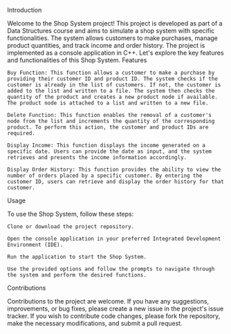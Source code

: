 Introduction

Welcome to the Shop System project! This project is developed as part of a Data Structures course and aims to simulate a shop system with specific functionalities. The system allows customers to make purchases, manage product quantities, and track income and order history. The project is implemented as a console application in C++. Let's explore the key features and functionalities of this Shop System.
Features

    Buy Function: This function allows a customer to make a purchase by providing their customer ID and product ID. The system checks if the customer is already in the list of customers. If not, the customer is added to the list and written to a file. The system then checks the quantity of the product and creates a new product node if available. The product node is attached to a list and written to a new file.

    Delete Function: This function enables the removal of a customer's node from the list and increments the quantity of the corresponding product. To perform this action, the customer and product IDs are required.

    Display Income: This function displays the income generated on a specific date. Users can provide the date as input, and the system retrieves and presents the income information accordingly.

    Display Order History: This function provides the ability to view the number of orders placed by a specific customer. By entering the customer ID, users can retrieve and display the order history for that customer.

Usage

To use the Shop System, follow these steps:

    Clone or download the project repository.

    Open the console application in your preferred Integrated Development Environment (IDE).

    Run the application to start the Shop System.

    Use the provided options and follow the prompts to navigate through the system and perform the desired functions.

Contributions

Contributions to the project are welcome. If you have any suggestions, improvements, or bug fixes, please create a new issue in the project's issue tracker. If you wish to contribute code changes, please fork the repository, make the necessary modifications, and submit a pull request.
